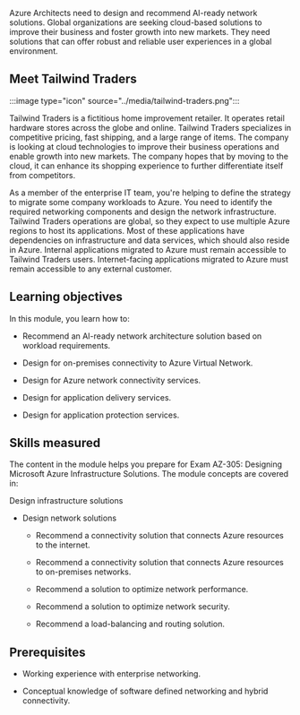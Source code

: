 Azure Architects need to design and recommend AI-ready network solutions. Global organizations are seeking cloud-based solutions to improve their business and foster growth into new markets. They need solutions that can offer robust and reliable user experiences in a global environment.

## Meet Tailwind Traders

:::image type="icon" source="../media/tailwind-traders.png":::

Tailwind Traders is a fictitious home improvement retailer. It operates retail hardware stores across the globe and online. Tailwind Traders specializes in competitive pricing, fast shipping, and a large range of items. The company is looking at cloud technologies to improve their business operations and enable growth into new markets. The company hopes that by moving to the cloud, it can enhance its shopping experience to further differentiate itself from competitors.

As a member of the enterprise IT team, you're helping to define the strategy to migrate some company workloads to Azure. You need to identify the required networking components and design the network infrastructure. Tailwind Traders operations are global, so they expect to use multiple Azure regions to host its applications. Most of these applications have dependencies on infrastructure and data services, which should also reside in Azure. Internal applications migrated to Azure must remain accessible to Tailwind Traders users. Internet-facing applications migrated to Azure must remain accessible to any external customer. 

## Learning objectives

In this module, you learn how to:

- Recommend an AI-ready network architecture solution based on workload requirements.

- Design for on-premises connectivity to Azure Virtual Network.

- Design for Azure network connectivity services. 

- Design for application delivery services. 

- Design for application protection services.

## Skills measured 

The content in the module helps you prepare for Exam AZ-305: Designing Microsoft Azure Infrastructure Solutions. The module concepts are covered in:

Design infrastructure solutions

- Design network solutions

   - Recommend a connectivity solution that connects Azure resources to the internet.

   - Recommend a connectivity solution that connects Azure resources to on-premises networks.

   - Recommend a solution to optimize network performance.

   - Recommend a solution to optimize network security.

   - Recommend a load-balancing and routing solution.

## Prerequisites

- Working experience with enterprise networking.

- Conceptual knowledge of software defined networking and hybrid connectivity.